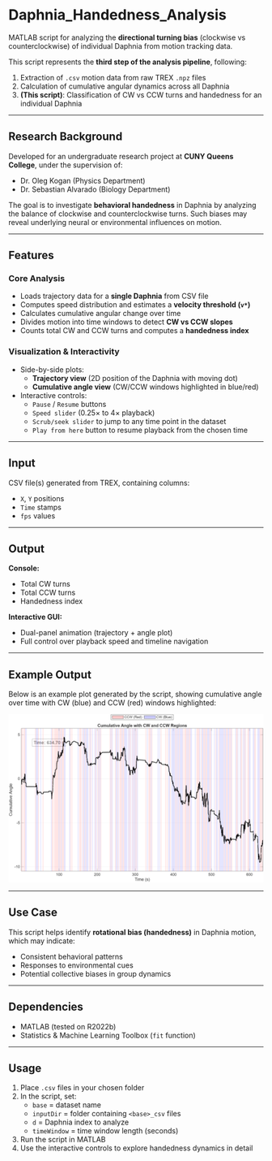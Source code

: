 # Daphnia_Handedness_Analysis

MATLAB script for analyzing the **directional turning bias** (clockwise vs counterclockwise) of individual Daphnia from motion tracking data.

This script represents the **third step of the analysis pipeline**, following:

1. Extraction of `.csv` motion data from raw TREX `.npz` files  
2. Calculation of cumulative angular dynamics across all Daphnia  
3. **(This script)**: Classification of CW vs CCW turns and handedness for an individual Daphnia

---

## Research Background

Developed for an undergraduate research project at **CUNY Queens College**, under the supervision of:

- Dr. Oleg Kogan (Physics Department)  
- Dr. Sebastian Alvarado (Biology Department)  

The goal is to investigate **behavioral handedness** in Daphnia by analyzing the balance of clockwise and counterclockwise turns. Such biases may reveal underlying neural or environmental influences on motion.

---

## Features

### Core Analysis
- Loads trajectory data for a **single Daphnia** from CSV file  
- Computes speed distribution and estimates a **velocity threshold (`v*`)**  
- Calculates cumulative angular change over time  
- Divides motion into time windows to detect **CW vs CCW slopes**  
- Counts total CW and CCW turns and computes a **handedness index**  

### Visualization & Interactivity
- Side-by-side plots:
  - **Trajectory view** (2D position of the Daphnia with moving dot)  
  - **Cumulative angle view** (CW/CCW windows highlighted in blue/red)  
- Interactive controls:
  - `Pause` / `Resume` buttons  
  - `Speed slider` (0.25× to 4× playback)  
  - `Scrub/seek slider` to jump to any time point in the dataset  
  - `Play from here` button to resume playback from the chosen time  

---

## Input

CSV file(s) generated from TREX, containing columns:

- `X`, `Y` positions  
- `Time` stamps  
- `fps` values  

---

## Output

**Console:**
- Total CW turns  
- Total CCW turns  
- Handedness index  

**Interactive GUI:**
- Dual-panel animation (trajectory + angle plot)  
- Full control over playback speed and timeline navigation  

---

## Example Output

Below is an example plot generated by the script, showing cumulative angle over time with CW (blue) and CCW (red) windows highlighted:

![Example Output](example_output.png)

---

## Use Case

This script helps identify **rotational bias (handedness)** in Daphnia motion, which may indicate:

- Consistent behavioral patterns  
- Responses to environmental cues  
- Potential collective biases in group dynamics  

---

## Dependencies

- MATLAB (tested on R2022b)  
- Statistics & Machine Learning Toolbox (`fit` function)  

---

## Usage

1. Place `.csv` files in your chosen folder  
2. In the script, set:  
   - `base` = dataset name  
   - `inputDir` = folder containing `<base>_csv` files  
   - `d` = Daphnia index to analyze  
   - `timeWindow` = time window length (seconds)  
3. Run the script in MATLAB  
4. Use the interactive controls to explore handedness dynamics in detail  
